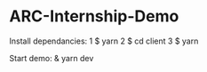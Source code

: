 # ARC-Internship-Demo

Install dependancies:
1 $ yarn
2 $ cd client
3 $ yarn

Start demo:
& yarn dev


